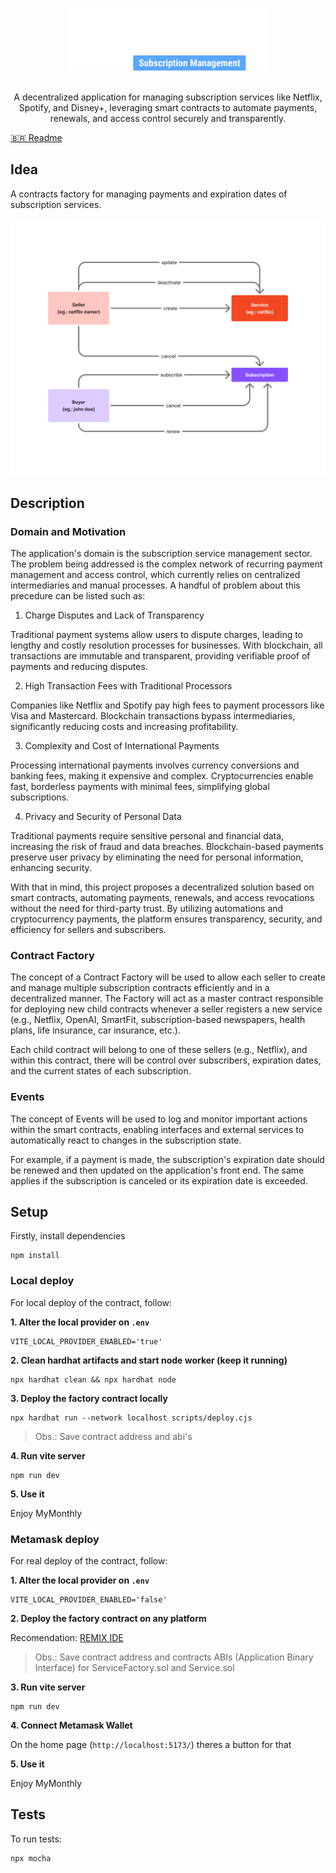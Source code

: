 
<p align="center">
    <img src="public/logo.png" height="100" alt="MyMonthly Logo">
    <br/><br/>
    <p align="center">
        A decentralized application for managing subscription services like Netflix, Spotify, and Disney+, leveraging smart contracts to automate payments, renewals, and access control securely and transparently.
    </p>
</p>

[🇧🇷 Readme](README.br.md)

## Idea

A contracts factory for managing payments and expiration dates of subscription services.

![diagram](public/diagram.png)

## Description

### Domain and Motivation

The application's domain is the subscription service management sector. The problem being addressed is the complex network of recurring payment management and access control, which currently relies on centralized intermediaries and manual processes. A handful of problem about this precedure can be listed such as:

1. Charge Disputes and Lack of Transparency

Traditional payment systems allow users to dispute charges, leading to lengthy and costly resolution processes for businesses. With blockchain, all transactions are immutable and transparent, providing verifiable proof of payments and reducing disputes.

2. High Transaction Fees with Traditional Processors

Companies like Netflix and Spotify pay high fees to payment processors like Visa and Mastercard. Blockchain transactions bypass intermediaries, significantly reducing costs and increasing profitability.

3. Complexity and Cost of International Payments

Processing international payments involves currency conversions and banking fees, making it expensive and complex. Cryptocurrencies enable fast, borderless payments with minimal fees, simplifying global subscriptions.

4. Privacy and Security of Personal Data

Traditional payments require sensitive personal and financial data, increasing the risk of fraud and data breaches. Blockchain-based payments preserve user privacy by eliminating the need for personal information, enhancing security.

With that in mind, this project proposes a decentralized solution based on smart contracts, automating payments, renewals, and access revocations without the need for third-party trust. By utilizing automations and cryptocurrency payments, the platform ensures transparency, security, and efficiency for sellers and subscribers.

### Contract Factory

The concept of a Contract Factory will be used to allow each seller to create and manage multiple subscription contracts efficiently and in a decentralized manner. The Factory will act as a master contract responsible for deploying new child contracts whenever a seller registers a new service (e.g., Netflix, OpenAI, SmartFit, subscription-based newspapers, health plans, life insurance, car insurance, etc.).

Each child contract will belong to one of these sellers (e.g., Netflix), and within this contract, there will be control over subscribers, expiration dates, and the current states of each subscription.

### Events

The concept of Events will be used to log and monitor important actions within the smart contracts, enabling interfaces and external services to automatically react to changes in the subscription state.

For example, if a payment is made, the subscription's expiration date should be renewed and then updated on the application's front end. The same applies if the subscription is canceled or its expiration date is exceeded.

## Setup

Firstly, install dependencies
```
npm install
```

### Local deploy

For local deploy of the contract, follow:

**1. Alter the local provider on `.env`**
```
VITE_LOCAL_PROVIDER_ENABLED='true'
```

**2. Clean hardhat artifacts and start node worker (keep it running)**
```
npx hardhat clean && npx hardhat node
```

**3. Deploy the factory contract locally**
```
npx hardhat run --network localhost scripts/deploy.cjs
```
>Obs.: Save contract address and abi's

**4. Run vite server**
```
npm run dev
```

**5. Use it**

Enjoy MyMonthly

### Metamask deploy

For real deploy of the contract, follow:

**1. Alter the local provider on `.env`**
```
VITE_LOCAL_PROVIDER_ENABLED='false'
```

**2. Deploy the factory contract on any platform**

Recomendation: [REMIX IDE](https://remix.ethereum.org/) 
>Obs.: Save contract address and contracts ABIs (Application Binary Interface) for ServiceFactory.sol and Service.sol


**3. Run vite server**
```
npm run dev
```

**4. Connect Metamask Wallet**

On the home page (`http://localhost:5173/`) theres a button for that

**5. Use it**

Enjoy MyMonthly

## Tests

To run tests:

```
npx mocha 
```